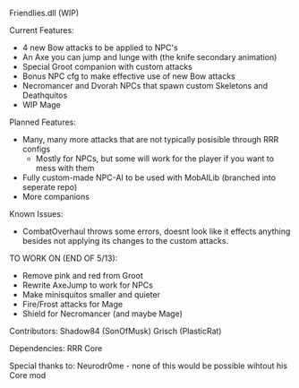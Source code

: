 Friendlies.dll (WIP)

Current Features:
- 4 new Bow attacks to be applied to NPC's
- An Axe you can jump and lunge with (the knife secondary animation)
- Special Groot companion with custom attacks
- Bonus NPC cfg to make effective use of new Bow attacks
- Necromancer and Dvorah NPCs that spawn custom Skeletons and Deathquitos
- WIP Mage

Planned Features:
- Many, many more attacks that are not typically posisible through RRR configs
  - Mostly for NPCs, but some will work for the player if you want to mess with them
- Fully custom-made NPC-AI to be used with MobAILib (branched into seperate repo)
- More companions

Known Issues:
- CombatOverhaul throws some errors, doesnt look like it effects anything besides not applying its changes to the custom attacks.

TO WORK ON (END OF 5/13):
- Remove pink and red from Groot
- Rewrite AxeJump to work for NPCs
- Make minisquitos smaller and quieter
- Fire/Frost attacks for Mage
- Shield for Necromancer (and maybe Mage)

Contributors:
Shadow84 (SonOfMusk)
Grisch (PlasticRat)

Dependencies:
RRR Core

Special thanks to:
Neurodr0me - none of this would be possible wihtout his Core mod
